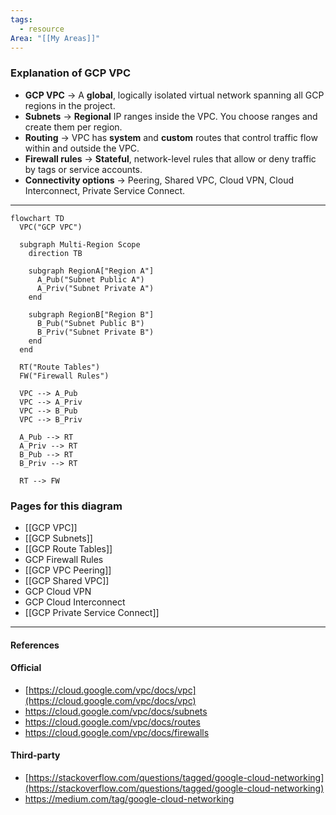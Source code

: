 ```yaml
---
tags:
  - resource
Area: "[[My Areas]]"
---
```

### Explanation of GCP VPC

- **GCP VPC** → A **global**, logically isolated virtual network spanning all GCP regions in the project.  
- **Subnets** → **Regional** IP ranges inside the VPC. You choose ranges and create them per region.  
- **Routing** → VPC has **system** and **custom** routes that control traffic flow within and outside the VPC.  
- **Firewall rules** → **Stateful**, network-level rules that allow or deny traffic by tags or service accounts.  
- **Connectivity options** → Peering, Shared VPC, Cloud VPN, Cloud Interconnect, Private Service Connect.  

---

```mermaid
flowchart TD
  VPC("GCP VPC")

  subgraph Multi-Region Scope
    direction TB

    subgraph RegionA["Region A"]
      A_Pub("Subnet Public A")
      A_Priv("Subnet Private A")
    end

    subgraph RegionB["Region B"]
      B_Pub("Subnet Public B")
      B_Priv("Subnet Private B")
    end
  end

  RT("Route Tables")
  FW("Firewall Rules")

  VPC --> A_Pub
  VPC --> A_Priv
  VPC --> B_Pub
  VPC --> B_Priv

  A_Pub --> RT
  A_Priv --> RT
  B_Pub --> RT
  B_Priv --> RT

  RT --> FW
```


### Pages for this diagram

- [[GCP VPC]]
- [[GCP Subnets]]
- [[GCP Route Tables]]
- GCP Firewall Rules
- [[GCP VPC Peering]]
- [[GCP Shared VPC]]
- GCP Cloud VPN
- GCP Cloud Interconnect
- [[GCP Private Service Connect]]

---

#### References

#### Official

- [https://cloud.google.com/vpc/docs/vpc](https://cloud.google.com/vpc/docs/vpc)
- https://cloud.google.com/vpc/docs/subnets
- https://cloud.google.com/vpc/docs/routes
- https://cloud.google.com/vpc/docs/firewalls
#### Third-party

- [https://stackoverflow.com/questions/tagged/google-cloud-networking](https://stackoverflow.com/questions/tagged/google-cloud-networking)
- https://medium.com/tag/google-cloud-networking